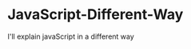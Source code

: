                                                                                                      
# JavaScript-Different-Way
I'll explain javaScript in a different way       
  









